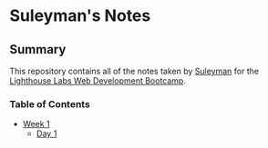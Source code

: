 # Suleyman's Notes

## Summary 

This repository contains all of the notes taken by [Suleyman](https://github.com/Somar7) for the [Lighthouse Labs Web Development Bootcamp](https://www.lighthouselabs.ca/).

### Table of Contents
* [Week 1](/Week_1)
  * [Day 1](/Week_1/Day_1)